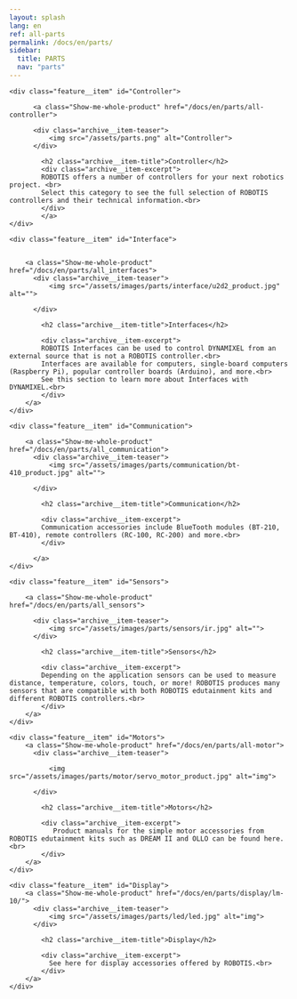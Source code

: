```yaml
---
layout: splash
lang: en
ref: all-parts
permalink: /docs/en/parts/
sidebar:
  title: PARTS
  nav: "parts"
---
```


<!--[dummy Header 1]>
  <h1 id="All Parts"><a href="/docs/en/parts/">All Parts</a></h1>
<![end dummy Header 1]-->

<div class="feature__wrapper">

    <div class="feature__item" id="Controller">

          <a class="Show-me-whole-product" href="/docs/en/parts/all-controller">

          <div class="archive__item-teaser">
              <img src="/assets/parts.png" alt="Controller">
          </div>

            <h2 class="archive__item-title">Controller</h2>
            <div class="archive__item-excerpt">
            ROBOTIS offers a number of controllers for your next robotics project. <br>
            Select this category to see the full selection of ROBOTIS controllers and their technical information.<br>
            </div>
            </a>
    </div>

    <div class="feature__item" id="Interface">


        <a class="Show-me-whole-product" href="/docs/en/parts/all_interfaces">
          <div class="archive__item-teaser">
              <img src="/assets/images/parts/interface/u2d2_product.jpg" alt="">

          </div>

            <h2 class="archive__item-title">Interfaces</h2>

            <div class="archive__item-excerpt">
            ROBOTIS Interfaces can be used to control DYNAMIXEL from an external source that is not a ROBOTIS controller.<br>
            Interfaces are available for computers, single-board computers (Raspberry Pi), popular controller boards (Arduino), and more.<br>
            See this section to learn more about Interfaces with DYNAMIXEL.<br>
            </div>
        </a>
    </div>

    <div class="feature__item" id="Communication">

        <a class="Show-me-whole-product" href="/docs/en/parts/all_communication">
          <div class="archive__item-teaser">
              <img src="/assets/images/parts/communication/bt-410_product.jpg" alt="">

          </div>

            <h2 class="archive__item-title">Communication</h2>

            <div class="archive__item-excerpt">
            Communication accessories include BlueTooth modules (BT-210, BT-410), remote controllers (RC-100, RC-200) and more.<br>
            </div>

          </a>
    </div>

    <div class="feature__item" id="Sensors">

        <a class="Show-me-whole-product" href="/docs/en/parts/all_sensors">

          <div class="archive__item-teaser">
              <img src="/assets/images/parts/sensors/ir.jpg" alt="">
          </div>

            <h2 class="archive__item-title">Sensors</h2>

            <div class="archive__item-excerpt">
            Depending on the application sensors can be used to measure distance, temperature, colors, touch, or more! ROBOTIS produces many sensors that are compatible with both ROBOTIS edutainment kits and different ROBOTIS controllers.<br>
            </div>
        </a>
    </div>

    <div class="feature__item" id="Motors">
        <a class="Show-me-whole-product" href="/docs/en/parts/all-motor">
          <div class="archive__item-teaser">

              <img src="/assets/images/parts/motor/servo_motor_product.jpg" alt="img">

          </div>

            <h2 class="archive__item-title">Motors</h2>

            <div class="archive__item-excerpt">
               Product manuals for the simple motor accessories from ROBOTIS edutainment kits such as DREAM II and OLLO can be found here.<br>
            </div>
        </a>
    </div>

    <div class="feature__item" id="Display">
        <a class="Show-me-whole-product" href="/docs/en/parts/display/lm-10/">
          <div class="archive__item-teaser">
              <img src="/assets/images/parts/led/led.jpg" alt="img">
          </div>

            <h2 class="archive__item-title">Display</h2>

            <div class="archive__item-excerpt">
              See here for display accessories offered by ROBOTIS.<br>
            </div>
        </a>
    </div>

</div>

